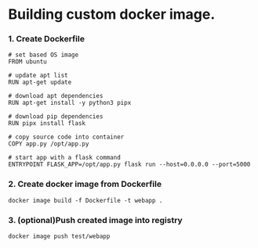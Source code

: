 # Building custom docker image.
### 1. Create Dockerfile
```
# set based OS image
FROM ubuntu

# update apt list
RUN apt-get update

# download apt dependencies
RUN apt-get install -y python3 pipx

# download pip dependencies
RUN pipx install flask

# copy source code into container
COPY app.py /opt/app.py

# start app with a flask command
ENTRYPOINT FLASK_APP=/opt/app.py flask run --host=0.0.0.0 --port=5000
```
### 2. Create docker image from Dockerfile
```
docker image build -f Dockerfile -t webapp .
```
### 3. (optional)Push created image into registry
```
docker image push test/webapp
```
